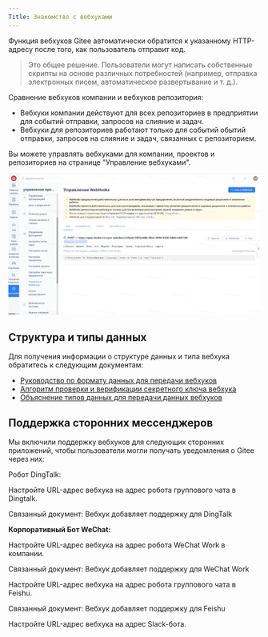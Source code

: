 ```yaml
---
Title: Знакомство с вебхуками
---
```


Функция вебхуков Gitee автоматически обратится к указанному HTTP-адресу после того, как пользователь отправит код.

> Это общее решение. Пользователи могут написать собственные скрипты на основе различных потребностей (например, отправка электронных писем, автоматическое развертывание и т. д.).

Сравнение вебхуков компании и вебхуков репозитория:

- Вебхуки компании действуют для всех репозиториев в предприятии для событий отправки, запросов на слияние и задач.
- Вебхуки для репозиториев работают только для событий обытий отправки, запросов на слияние и задач, связанных с репозиторием.

Вы можете управлять вебхуками для компании, проектов и репозиториев на странице "Управление вебхуками".

![Описание изображения](assets/image351.png)

## Структура и типы данных

Для получения информации о структуре данных и типа вебхука обратитесь к следующим документам:

- [Руководство по формату данных для передачи вебхуков](./push-data-format.md)
- [Алгоритм проверки и верификации секретного ключа вебхука](./verify.md)
- [Объяснение типов данных для передачи данных вебхуков](./push-data-type.md)

## Поддержка сторонних мессенджеров

Мы включили поддержку вебхуков для следующих сторонних приложений, чтобы пользователи могли получать уведомления о Gitee через них:

Робот DingTalk:

Настройте URL-адрес вебхука на адрес робота группового чата в Dingtalk.

Связанный документ: Вебхук добавляет поддержку для DingTalk

**Корпоративный Бот WeChat:**

Настройте URL-адрес вебхука на адрес робота WeChat Work в компании.

Связанный документ: Вебхук добавляет поддержку для WeChat Work

Настройте URL-адрес вебхука на адрес робота группового чата в Feishu.

Связанный документ: Вебхук добавляет поддержку для Feishu

Настройте URL-адрес вебхука на адрес Slack-бота.